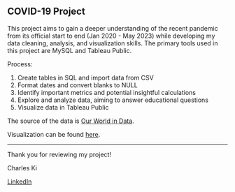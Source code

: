 **COVID-19 Project**
---

This project aims to gain a deeper understanding of the recent pandemic from its official start to end (Jan 2020 - May 2023) while developing my data cleaning, analysis, and visualization skills. The primary tools used in this project are MySQL and Tableau Public.


Process:
1. Create tables in SQL and import data from CSV
2. Format dates and convert blanks to NULL
3. Identify important metrics and potential insightful calculations
4. Explore and analyze data, aiming to answer educational questions
5. Visualize data in Tableau Public


The source of the data is [Our World in Data](https://github.com/owid/covid-19-data/tree/master/public/data).

Visualization can be found [here](https://public.tableau.com/views/CovidProject_17116476193810/Dashboard1?:language=en-US&:sid=&:display_count=n&:origin=viz_share_link).

--- 
Thank you for reviewing my project!

Charles Ki

[LinkedIn](https://www.linkedin.com/in/charles-ki-041095161/)
